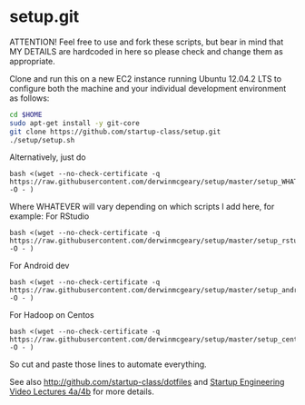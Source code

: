 setup.git
=========
ATTENTION! Feel free to use and fork these scripts, but bear in mind that MY DETAILS are hardcoded in here so please check and change them as appropriate.

Clone and run this on a new EC2 instance running Ubuntu 12.04.2 LTS to
configure both the machine and your individual development environment as
follows:

```sh
cd $HOME
sudo apt-get install -y git-core
git clone https://github.com/startup-class/setup.git
./setup/setup.sh   

```

Alternatively, just do
```
bash <(wget --no-check-certificate -q https://raw.githubusercontent.com/derwinmcgeary/setup/master/setup_WHATEVER.sh -O - )
```
Where WHATEVER will vary depending on which scripts I add here, for example:
For RStudio
```
bash <(wget --no-check-certificate -q https://raw.githubusercontent.com/derwinmcgeary/setup/master/setup_rstudio.sh -O - )
```
For Android dev
```
bash <(wget --no-check-certificate -q https://raw.githubusercontent.com/derwinmcgeary/setup/master/setup_android.sh -O - )
```

For Hadoop on Centos
```
bash <(wget --no-check-certificate -q https://raw.githubusercontent.com/derwinmcgeary/setup/master/setup_centos_hadoop.sh -O - )
```

So cut and paste those lines to automate everything.

See also http://github.com/startup-class/dotfiles and
[Startup Engineering Video Lectures 4a/4b](https://class.coursera.org/startup-001/lecture/index)
for more details.





